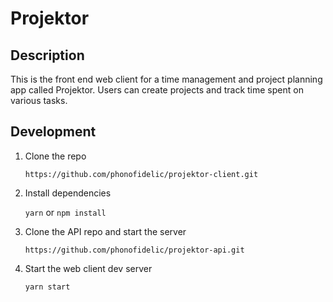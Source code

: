 # Projektor

## Description
This is the front end web client for a time management and project planning app called Projektor. Users can create projects and track time spent on various tasks.

## Development
1. Clone the repo
   
    `https://github.com/phonofidelic/projektor-client.git`

2. Install dependencies

    `yarn` or `npm install`

3. Clone the API repo and start the server
   
    `https://github.com/phonofidelic/projektor-api.git`

4. Start the web client dev server
    
    `yarn start`